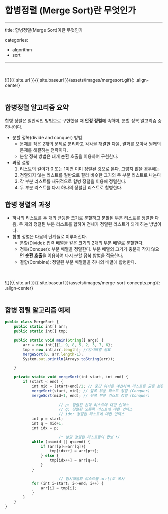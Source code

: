 # 합병정렬 (Merge Sort)란 무엇인가

---

title: 합병정렬(Merge Sort)이란 무엇인가

categories:

- algorithm
- sort

---

<br><br>
![]({{ site.url }}{{ site.baseurl }}/assets/images/mergesort.gif){: .align-center}
<br><br>

## 합병정렬 알고리즘 요약

합병 정렬은 일반적인 방법으로 구현했을 때 **안정 정렬**에 속하며, 분할 정복 알고리즘 중 하나이다.

- 분할 정복(divide and conquer) 방법
    - 문제를 작은 2개의 문제로 분리하고 각각을 해결한 다음, 결과를 모아서 원래의 문제를 해결하는 전략이다.
    - 분할 정복 방법은 대개 순환 호출을 이용하여 구현한다.
- 과정 설명
    1. 리스트의 길이가 0 또는 1이면 이미 정렬된 것으로 본다. 그렇지 않을 경우에는
    2. 정렬되지 않는 리스트를 절반으로 잘라 비슷한 크기의 두 부분 리스트로 나눈다
    3. 각 부분 리스트를 재귀적으로 합병 정렬을 이용해 정렬한다.
    4. 두 부분 리스트를 다시 하나의 정렬된 리스트로 합병한다.

## 합병 정렬의 과정

- 하나의 리스트를 두 개의 균등한 크기로 분할하고 분할된 부분 리스트를 정렬한 다음, 두 개의 정렬된 부분 리스트를 합하여 전체가 정렬된 리스트가 되게 하는 방법이다.
- 합병 정렬은 다음의 단계들로 이루어진다.
    - 분할(Divide): 입력 배열을 같은 크기의 2개의 부분 배열로 분할한다.
    - 정복(Conquer): 부분 배열을 정렬한다. 부분 배열의 크기가 충분히 작지 않으면 **순환 호출**을 이용하여 다시 분할 정복 방법을 적용한다.
    - 결합(Combine): 정렬된 부분 배열들을 하나의 배열에 합병한다.

<br><br>
![]({{ site.url }}{{ site.baseurl }}/assets/images/merge-sort-concepts.png){: .align-center}
<br><br>

## 합병 정렬 알고리즘 예제

```jsx
public class MergeSort {
    public static int[] arr;
    public static int[] tmp;

    public static void main(String[] args) {
        arr = new int[]{1, 9, 8, 5, 2, 3, 7, 6};
        tmp = new int[arr.length]; //임시배열 필요
        mergeSort(0, arr.length-1);
        System.out.println(Arrays.toString(arr));

    }

    private static void mergeSort(int start, int end) {
        if (start < end) {
            int mid = (start+end)/2; // 중간 위치를 계산하여 리스트를 균등 분할(Divide)
            mergeSort(start, mid); // 앞쪽 부분 리스트 정렬 (Conquer)
            mergeSort(mid+1, end); // 뒤쪽 부분 리스트 정렬 (Conquer)
						
						// p: 정렬된 왼쪽 리스트에 대한 인덱스
						// q: 정렬된 오른쪽 리스트에 대한 인덱스
						// idx: 정렬된 리스트에 대한 인덱스
            int p = start;
            int q = mid+1;
            int idx = p;

						/* 분할 정렬된 리스트들의 합병 */
            while (p<=mid || q<=end) {
                if (arr[p]<=arr[q]){
                    tmp[idx++] = arr[p++];
                } else {
                    tmp[idx++] = arr[q++];
                }
            }

						// 임시배열의 리스트를 arr[]로 복사
            for (int i=start; i<=end; i++) {
                arr[i] = tmp[i];
            }
        }
    }
}
```